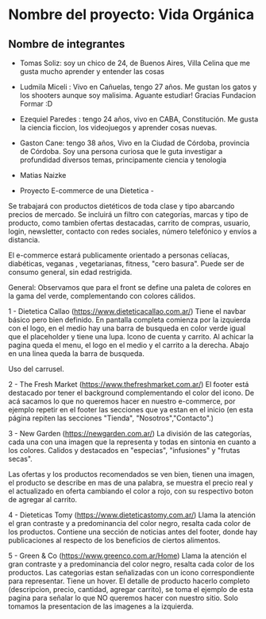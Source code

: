 # Nombre del proyecto: Vida Orgánica

## Nombre de integrantes

- Tomas Soliz: soy un chico de 24, de Buenos Aires, Villa Celina que me gusta mucho aprender y entender las cosas

- Ludmila Miceli : Vivo en Cañuelas, tengo 27 años. Me gustan los gatos y los shooters  aunque soy malisima. Aguante estudiar! Gracias Fundacion Formar :D
- Ezequiel Paredes : tengo 24 años, vivo en CABA, Constitución. Me gusta la ciencia ficcion, los videojuegos y aprender cosas nuevas.
- Gaston Cane: tengo 38 años, Vivo en la Ciudad de Córdoba, provincia de Córdoba. Soy una persona curiosa que le guta investigar a profundidad diversos temas, principamente ciencia y tenologia
- Matias Naizke 

- Proyecto E-commerce de una Dietetica -

Se trabajará con productos dietéticos de toda clase y tipo abarcando precios de mercado. Se incluirá un filtro con categorías, marcas y tipo de producto, como tambien ofertas destacadas, carrito de compras, usuario, login, newsletter, contacto con redes sociales, número telefónico y envíos a distancia.

El e-commerce estará publicamente orientado a personas celíacas, diabéticas, veganas , vegetarianas, fitness, "cero basura". Puede ser de consumo general, sin edad restrigida.


General:
Observamos que para el front se define una paleta de colores en la gama del verde, complementando con colores cálidos.

1 - Dietetica Callao (https://www.dieteticacallao.com.ar/)
Tiene el navbar básico pero bien definido. En pantalla completa comienza por la izquierda con el logo, en el medio hay una barra de busqueda en color verde igual que el placeholder y tiene una lupa. Icono de cuenta y carrito. Al achicar la pagina queda el menu, el logo en el medio y el carrito a la derecha. Abajo en una linea queda la barra de busqueda.

Uso del carrusel.

2 - The Fresh Market (https://www.thefreshmarket.com.ar/)
El footer está destacado por tener el background complementando el color del icono. 
De acá sacamos lo que no queremos hacer en nuestro e-commerce, por ejemplo repetir en el footer las secciones que ya estan en el inicio (en esta página repiten las secciones "Tienda", "Nosotros","Contacto".)

3 - New Garden (https://newgarden.com.ar/)
La división de las categorías, cada una con una imagen que la representa y todas en sintonia en cuanto a los colores. Calidos y destacados en "especias", "infusiones" y "frutas secas".

Las ofertas y los productos recomendados se ven bien, tienen una imagen, el producto se describe en mas de una palabra, se muestra el precio real y el actualizado en oferta cambiando el color a rojo, con su respectivo boton de agregar al carrito.

4 - Dieteticas Tomy (https://www.dieteticastomy.com.ar/)
Llama la atención el gran contraste y a predominancia del color negro, resalta cada color de los productos.
Contiene una sección de noticias antes del footer, donde hay publicaciones al respecto de los beneficios de ciertos alimentos.

5 - Green & Co (https://www.greenco.com.ar/Home)
Llama la atención el gran contraste y a predominancia del color negro, resalta cada color de los productos.
Las categorias estan señalizadas con un icono correspondiente para representar. Tiene un hover.
El detalle de producto hacerlo completo (descripcion, precio, cantidad, agregar carrito), se toma el ejemplo de esta pagina para señalar lo que NO queremos hacer con nuestro sitio.
Solo tomamos la presentacion de las imagenes a la izquierda.
